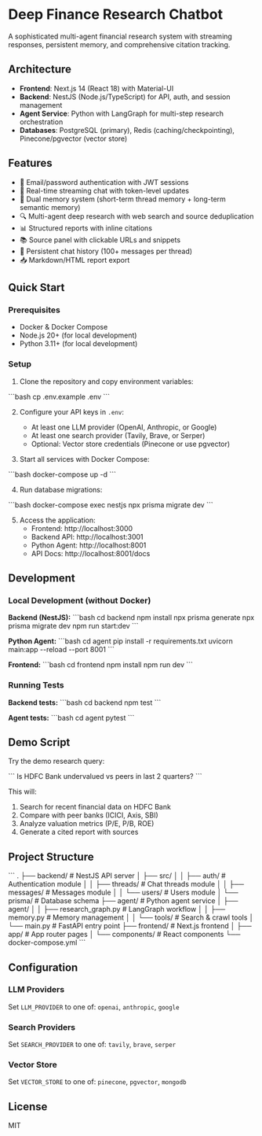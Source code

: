 # Deep Finance Research Chatbot

A sophisticated multi-agent financial research system with streaming responses, persistent memory, and comprehensive citation tracking.

## Architecture

- **Frontend**: Next.js 14 (React 18) with Material-UI
- **Backend**: NestJS (Node.js/TypeScript) for API, auth, and session management
- **Agent Service**: Python with LangGraph for multi-step research orchestration
- **Databases**: PostgreSQL (primary), Redis (caching/checkpointing), Pinecone/pgvector (vector store)

## Features

- 🔐 Email/password authentication with JWT sessions
- 💬 Real-time streaming chat with token-level updates
- 🧠 Dual memory system (short-term thread memory + long-term semantic memory)
- 🔍 Multi-agent deep research with web search and source deduplication
- 📊 Structured reports with inline citations
- 📚 Source panel with clickable URLs and snippets
- 💾 Persistent chat history (100+ messages per thread)
- 📥 Markdown/HTML report export

## Quick Start

### Prerequisites

- Docker & Docker Compose
- Node.js 20+ (for local development)
- Python 3.11+ (for local development)

### Setup

1. Clone the repository and copy environment variables:

\`\`\`bash
cp .env.example .env
\`\`\`

2. Configure your API keys in `.env`:
   - At least one LLM provider (OpenAI, Anthropic, or Google)
   - At least one search provider (Tavily, Brave, or Serper)
   - Optional: Vector store credentials (Pinecone or use pgvector)

3. Start all services with Docker Compose:

\`\`\`bash
docker-compose up -d
\`\`\`

4. Run database migrations:

\`\`\`bash
docker-compose exec nestjs npx prisma migrate dev
\`\`\`

5. Access the application:
   - Frontend: http://localhost:3000
   - Backend API: http://localhost:3001
   - Python Agent: http://localhost:8001
   - API Docs: http://localhost:8001/docs

## Development

### Local Development (without Docker)

**Backend (NestJS):**
\`\`\`bash
cd backend
npm install
npx prisma generate
npx prisma migrate dev
npm run start:dev
\`\`\`

**Python Agent:**
\`\`\`bash
cd agent
pip install -r requirements.txt
uvicorn main:app --reload --port 8001
\`\`\`

**Frontend:**
\`\`\`bash
cd frontend
npm install
npm run dev
\`\`\`

### Running Tests

**Backend tests:**
\`\`\`bash
cd backend
npm test
\`\`\`

**Agent tests:**
\`\`\`bash
cd agent
pytest
\`\`\`

## Demo Script

Try the demo research query:

\`\`\`
Is HDFC Bank undervalued vs peers in last 2 quarters?
\`\`\`

This will:
1. Search for recent financial data on HDFC Bank
2. Compare with peer banks (ICICI, Axis, SBI)
3. Analyze valuation metrics (P/E, P/B, ROE)
4. Generate a cited report with sources

## Project Structure

\`\`\`
.
├── backend/          # NestJS API server
│   ├── src/
│   │   ├── auth/     # Authentication module
│   │   ├── threads/  # Chat threads module
│   │   ├── messages/ # Messages module
│   │   └── users/    # Users module
│   └── prisma/       # Database schema
├── agent/            # Python agent service
│   ├── agent/
│   │   ├── research_graph.py  # LangGraph workflow
│   │   ├── memory.py          # Memory management
│   │   └── tools/             # Search & crawl tools
│   └── main.py       # FastAPI entry point
├── frontend/         # Next.js frontend
│   ├── app/          # App router pages
│   └── components/   # React components
└── docker-compose.yml
\`\`\`

## Configuration

### LLM Providers

Set `LLM_PROVIDER` to one of: `openai`, `anthropic`, `google`

### Search Providers

Set `SEARCH_PROVIDER` to one of: `tavily`, `brave`, `serper`

### Vector Store

Set `VECTOR_STORE` to one of: `pinecone`, `pgvector`, `mongodb`

## License

MIT
